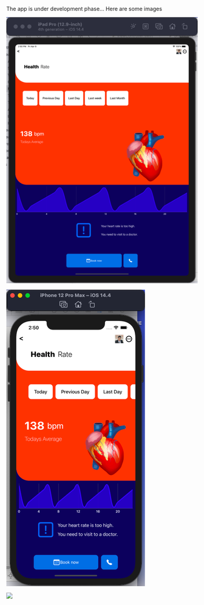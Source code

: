 The app is under development phase...
Here are some images 





![](/images/iPad%20pro.png)


![](/images/iPhone%2012%20pro%20max.png)


![](/images/iPod%20touch.png)
